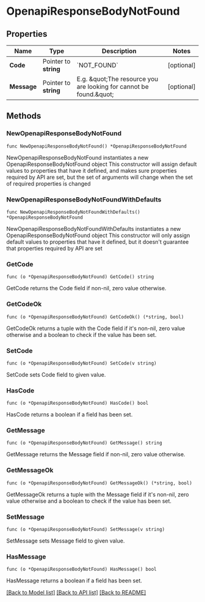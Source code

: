 # OpenapiResponseBodyNotFound

## Properties

Name | Type | Description | Notes
------------ | ------------- | ------------- | -------------
**Code** | Pointer to **string** | &#x60;NOT_FOUND&#x60; | [optional] 
**Message** | Pointer to **string** | E.g. \&quot;The resource you are looking for cannot be found.\&quot; | [optional] 

## Methods

### NewOpenapiResponseBodyNotFound

`func NewOpenapiResponseBodyNotFound() *OpenapiResponseBodyNotFound`

NewOpenapiResponseBodyNotFound instantiates a new OpenapiResponseBodyNotFound object
This constructor will assign default values to properties that have it defined,
and makes sure properties required by API are set, but the set of arguments
will change when the set of required properties is changed

### NewOpenapiResponseBodyNotFoundWithDefaults

`func NewOpenapiResponseBodyNotFoundWithDefaults() *OpenapiResponseBodyNotFound`

NewOpenapiResponseBodyNotFoundWithDefaults instantiates a new OpenapiResponseBodyNotFound object
This constructor will only assign default values to properties that have it defined,
but it doesn't guarantee that properties required by API are set

### GetCode

`func (o *OpenapiResponseBodyNotFound) GetCode() string`

GetCode returns the Code field if non-nil, zero value otherwise.

### GetCodeOk

`func (o *OpenapiResponseBodyNotFound) GetCodeOk() (*string, bool)`

GetCodeOk returns a tuple with the Code field if it's non-nil, zero value otherwise
and a boolean to check if the value has been set.

### SetCode

`func (o *OpenapiResponseBodyNotFound) SetCode(v string)`

SetCode sets Code field to given value.

### HasCode

`func (o *OpenapiResponseBodyNotFound) HasCode() bool`

HasCode returns a boolean if a field has been set.

### GetMessage

`func (o *OpenapiResponseBodyNotFound) GetMessage() string`

GetMessage returns the Message field if non-nil, zero value otherwise.

### GetMessageOk

`func (o *OpenapiResponseBodyNotFound) GetMessageOk() (*string, bool)`

GetMessageOk returns a tuple with the Message field if it's non-nil, zero value otherwise
and a boolean to check if the value has been set.

### SetMessage

`func (o *OpenapiResponseBodyNotFound) SetMessage(v string)`

SetMessage sets Message field to given value.

### HasMessage

`func (o *OpenapiResponseBodyNotFound) HasMessage() bool`

HasMessage returns a boolean if a field has been set.


[[Back to Model list]](../README.md#documentation-for-models) [[Back to API list]](../README.md#documentation-for-api-endpoints) [[Back to README]](../README.md)


